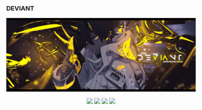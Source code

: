 ### DEVIANT 
![alt tag](Deviant.png "Баннер")


<p align="center">

<img src="https://image.flaticon.com/icons/png/512/323/323392.png" hegin = 2%>

<img src="https://img.shields.io/npm/v/vue2-baremetrics-calendar">

<img src="https://img.shields.io/badge/vue-2.6.10-green.svg">

<img src="https://badges.frapsoft.com/os/v1/open-source.svg?v=103" >


</p>
